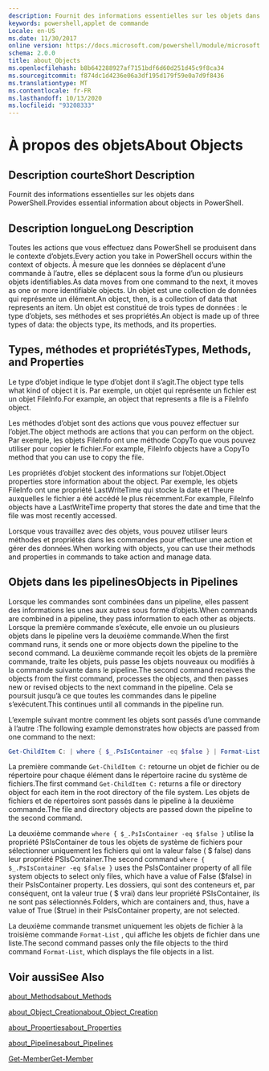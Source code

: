 ```yaml
---
description: Fournit des informations essentielles sur les objets dans PowerShell.
keywords: powershell,applet de commande
Locale: en-US
ms.date: 11/30/2017
online version: https://docs.microsoft.com/powershell/module/microsoft.powershell.core/about/about_objects?view=powershell-7.1&WT.mc_id=ps-gethelp
schema: 2.0.0
title: about_Objects
ms.openlocfilehash: b8b642288927af7151bdf6d60d251d45c9f8ca34
ms.sourcegitcommit: f874dc1d4236e06a3df195d179f59e0a7d9f8436
ms.translationtype: MT
ms.contentlocale: fr-FR
ms.lasthandoff: 10/13/2020
ms.locfileid: "93208333"
---
```

# <a name="about-objects"></a><span data-ttu-id="03926-104">À propos des objets</span><span class="sxs-lookup"><span data-stu-id="03926-104">About Objects</span></span>

## <a name="short-description"></a><span data-ttu-id="03926-105">Description courte</span><span class="sxs-lookup"><span data-stu-id="03926-105">Short Description</span></span>
<span data-ttu-id="03926-106">Fournit des informations essentielles sur les objets dans PowerShell.</span><span class="sxs-lookup"><span data-stu-id="03926-106">Provides essential information about objects in PowerShell.</span></span>

## <a name="long-description"></a><span data-ttu-id="03926-107">Description longue</span><span class="sxs-lookup"><span data-stu-id="03926-107">Long Description</span></span>

<span data-ttu-id="03926-108">Toutes les actions que vous effectuez dans PowerShell se produisent dans le contexte d’objets.</span><span class="sxs-lookup"><span data-stu-id="03926-108">Every action you take in PowerShell occurs within the context of objects.</span></span> <span data-ttu-id="03926-109">À mesure que les données se déplacent d’une commande à l’autre, elles se déplacent sous la forme d’un ou plusieurs objets identifiables.</span><span class="sxs-lookup"><span data-stu-id="03926-109">As data moves from one command to the next, it moves as one or more identifiable objects.</span></span> <span data-ttu-id="03926-110">Un objet est une collection de données qui représente un élément.</span><span class="sxs-lookup"><span data-stu-id="03926-110">An object, then, is a collection of data that represents an item.</span></span> <span data-ttu-id="03926-111">Un objet est constitué de trois types de données : le type d’objets, ses méthodes et ses propriétés.</span><span class="sxs-lookup"><span data-stu-id="03926-111">An object is made up of three types of data: the objects type, its methods, and its properties.</span></span>

## <a name="types-methods-and-properties"></a><span data-ttu-id="03926-112">Types, méthodes et propriétés</span><span class="sxs-lookup"><span data-stu-id="03926-112">Types, Methods, and Properties</span></span>

<span data-ttu-id="03926-113">Le type d’objet indique le type d’objet dont il s’agit.</span><span class="sxs-lookup"><span data-stu-id="03926-113">The object type tells what kind of object it is.</span></span> <span data-ttu-id="03926-114">Par exemple, un objet qui représente un fichier est un objet FileInfo.</span><span class="sxs-lookup"><span data-stu-id="03926-114">For example, an object that represents a file is a FileInfo object.</span></span>

<span data-ttu-id="03926-115">Les méthodes d’objet sont des actions que vous pouvez effectuer sur l’objet.</span><span class="sxs-lookup"><span data-stu-id="03926-115">The object methods are actions that you can perform on the object.</span></span>
<span data-ttu-id="03926-116">Par exemple, les objets FileInfo ont une méthode CopyTo que vous pouvez utiliser pour copier le fichier.</span><span class="sxs-lookup"><span data-stu-id="03926-116">For example, FileInfo objects have a CopyTo method that you can use to copy the file.</span></span>

<span data-ttu-id="03926-117">Les propriétés d’objet stockent des informations sur l’objet.</span><span class="sxs-lookup"><span data-stu-id="03926-117">Object properties store information about the object.</span></span> <span data-ttu-id="03926-118">Par exemple, les objets FileInfo ont une propriété LastWriteTime qui stocke la date et l’heure auxquelles le fichier a été accédé le plus récemment.</span><span class="sxs-lookup"><span data-stu-id="03926-118">For example, FileInfo objects have a LastWriteTime property that stores the date and time that the file was most recently accessed.</span></span>

<span data-ttu-id="03926-119">Lorsque vous travaillez avec des objets, vous pouvez utiliser leurs méthodes et propriétés dans les commandes pour effectuer une action et gérer des données.</span><span class="sxs-lookup"><span data-stu-id="03926-119">When working with objects, you can use their methods and properties in commands to take action and manage data.</span></span>

## <a name="objects-in-pipelines"></a><span data-ttu-id="03926-120">Objets dans les pipelines</span><span class="sxs-lookup"><span data-stu-id="03926-120">Objects in Pipelines</span></span>

<span data-ttu-id="03926-121">Lorsque les commandes sont combinées dans un pipeline, elles passent des informations les unes aux autres sous forme d’objets.</span><span class="sxs-lookup"><span data-stu-id="03926-121">When commands are combined in a pipeline, they pass information to each other as objects.</span></span> <span data-ttu-id="03926-122">Lorsque la première commande s’exécute, elle envoie un ou plusieurs objets dans le pipeline vers la deuxième commande.</span><span class="sxs-lookup"><span data-stu-id="03926-122">When the first command runs, it sends one or more objects down the pipeline to the second command.</span></span> <span data-ttu-id="03926-123">La deuxième commande reçoit les objets de la première commande, traite les objets, puis passe les objets nouveaux ou modifiés à la commande suivante dans le pipeline.</span><span class="sxs-lookup"><span data-stu-id="03926-123">The second command receives the objects from the first command, processes the objects, and then passes new or revised objects to the next command in the pipeline.</span></span>
<span data-ttu-id="03926-124">Cela se poursuit jusqu’à ce que toutes les commandes dans le pipeline s’exécutent.</span><span class="sxs-lookup"><span data-stu-id="03926-124">This continues until all commands in the pipeline run.</span></span>

<span data-ttu-id="03926-125">L’exemple suivant montre comment les objets sont passés d’une commande à l’autre :</span><span class="sxs-lookup"><span data-stu-id="03926-125">The following example demonstrates how objects are passed from one command to the next:</span></span>

```powershell
Get-ChildItem C: | where { $_.PsIsContainer -eq $false } | Format-List
```

<span data-ttu-id="03926-126">La première commande `Get-ChildItem C:` retourne un objet de fichier ou de répertoire pour chaque élément dans le répertoire racine du système de fichiers.</span><span class="sxs-lookup"><span data-stu-id="03926-126">The first command `Get-ChildItem C:` returns a file or directory object for each item in the root directory of the file system.</span></span> <span data-ttu-id="03926-127">Les objets de fichiers et de répertoires sont passés dans le pipeline à la deuxième commande.</span><span class="sxs-lookup"><span data-stu-id="03926-127">The file and directory objects are passed down the pipeline to the second command.</span></span>

<span data-ttu-id="03926-128">La deuxième commande `where { $_.PsIsContainer -eq $false }` utilise la propriété PSIsContainer de tous les objets de système de fichiers pour sélectionner uniquement les fichiers qui ont la valeur false ( \$ false) dans leur propriété PSIsContainer.</span><span class="sxs-lookup"><span data-stu-id="03926-128">The second command `where { $_.PsIsContainer -eq $false }` uses the PsIsContainer property of all file system objects to select only files, which have a value of False (\$false) in their PsIsContainer property.</span></span> <span data-ttu-id="03926-129">Les dossiers, qui sont des conteneurs et, par conséquent, ont la valeur true ( \$ vrai) dans leur propriété PSIsContainer, ils ne sont pas sélectionnés.</span><span class="sxs-lookup"><span data-stu-id="03926-129">Folders, which are containers and, thus, have a value of True (\$true) in their PsIsContainer property, are not selected.</span></span>

<span data-ttu-id="03926-130">La deuxième commande transmet uniquement les objets de fichier à la troisième commande `Format-List` , qui affiche les objets de fichier dans une liste.</span><span class="sxs-lookup"><span data-stu-id="03926-130">The second command passes only the file objects to the third command `Format-List`, which displays the file objects in a list.</span></span>

## <a name="see-also"></a><span data-ttu-id="03926-131">Voir aussi</span><span class="sxs-lookup"><span data-stu-id="03926-131">See Also</span></span>

[<span data-ttu-id="03926-132">about_Methods</span><span class="sxs-lookup"><span data-stu-id="03926-132">about_Methods</span></span>](about_Methods.md)

[<span data-ttu-id="03926-133">about_Object_Creation</span><span class="sxs-lookup"><span data-stu-id="03926-133">about_Object_Creation</span></span>](about_Object_Creation.md)

[<span data-ttu-id="03926-134">about_Properties</span><span class="sxs-lookup"><span data-stu-id="03926-134">about_Properties</span></span>](about_Properties.md)

[<span data-ttu-id="03926-135">about_Pipelines</span><span class="sxs-lookup"><span data-stu-id="03926-135">about_Pipelines</span></span>](about_Pipelines.md)

[<span data-ttu-id="03926-136">Get-Member</span><span class="sxs-lookup"><span data-stu-id="03926-136">Get-Member</span></span>](xref:Microsoft.PowerShell.Utility.Get-Member)

